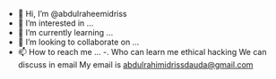 - 👋 Hi, I’m @abdulraheemidriss
- 👀 I’m interested in ...
- 🌱 I’m currently learning ...
- 💞️ I’m looking to collaborate on ...
- 📫 How to reach me ...
-.   Who can learn me ethical hacking
  We can discuss in email 
   My email is abdulrahimidrissdauda@gmail.com

<!---
abdulraheemidriss/abdulraheemidriss is a ✨ special ✨ repository because its `README.md` (this file) appears on your GitHub profile.
You can click the Preview link to take a look at your changes.
--->
